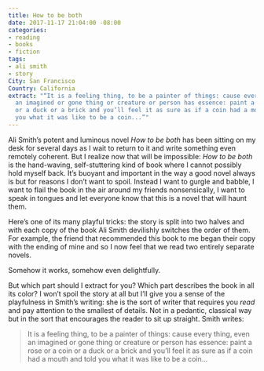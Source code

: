 ```yaml
---
title: How to be both
date: 2017-11-17 21:04:00 -08:00
categories:
- reading
- books
- fiction
tags:
- ali smith
- story
City: San Francisco
Country: California
extract: "“It is a feeling thing, to be a painter of things: cause every thing, even
  an imagined or gone thing or creature or person has essence: paint a rose or a coin
  or a duck or a brick and you’ll feel it as sure as if a coin had a mouth and told
  you what it was like to be a coin...”"
---
```


Ali Smith’s potent and luminous novel *How to be both* has been sitting on my desk for several days as I wait to return to it and write something even remotely coherent. But I realize now that will be impossible: *How to be both* is the hand-waving, self-stuttering kind of book where I cannot possibly hold myself back. It’s buoyant and important in the way a good novel always is but for reasons I don’t want to spoil. Instead I want to gurgle and babble, I want to flail the book in the air around my friends nonsensically, I want to speak in tongues and let everyone know that this is a novel that will haunt them. 

Here’s one of its many playful tricks: the story is split into two halves and with each copy of the book Ali Smith devilishly switches the order of them. For example, the friend that recommended this book to me began their copy with the ending of mine and so I now feel that we read two entirely separate novels.

Somehow it works, somehow even delightfully.

But which part should I extract for you? Which part describes the book in all its color? I won’t spoil the story at all but I’ll give you a sense of the playfulness in Smith’s writing: she is the sort of writer that requires you *read* and pay attention to the smallest of details. Not in a pedantic, classical way but in the sort that encourages the reader to sit up straight. Smith writes:

> It is a feeling thing, to be a painter of things: cause every thing, even an imagined or gone thing or creature or person has essence: paint a rose or a coin or a duck or a brick and you’ll feel it as sure as if a coin had a mouth and told you what it was like to be a coin...